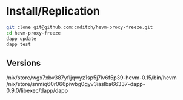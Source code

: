 # Install/Replication

```bash
git clone git@github.com:cmditch/hevm-proxy-freeze.git  
cd hevm-proxy-freeze  
dapp update  
dapp test  
```

## Versions

/nix/store/wgx7xbv387yfljqwyz1sp5j7lv6f5p39-hevm-0.15/bin/hevm  
/nix/store/snmiq60r066piwbg0gyv3iaslba66337-dapp-0.9.0/libexec/dapp/dapp
